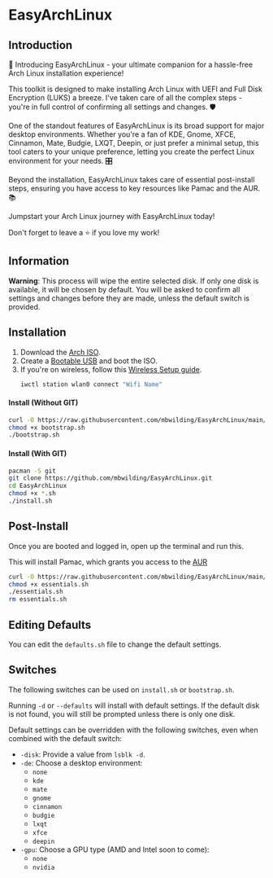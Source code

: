# EasyArchLinux

## Introduction

🚀 Introducing EasyArchLinux - your ultimate companion for a hassle-free Arch Linux installation experience!

This toolkit is designed to make installing Arch Linux with UEFI and Full Disk Encryption (LUKS) a breeze. I've taken care of all the complex steps - you're in full control of confirming all settings and changes. 🛡️

One of the standout features of EasyArchLinux is its broad support for major desktop environments. Whether you're a fan of KDE, Gnome, XFCE, Cinnamon, Mate, Budgie, LXQT, Deepin, or just prefer a minimal setup, this tool caters to your unique preference, letting you create the perfect Linux environment for your needs. 🎛️

Beyond the installation, EasyArchLinux takes care of essential post-install steps, ensuring you have access to key resources like Pamac and the AUR. 📚

Jumpstart your Arch Linux journey with EasyArchLinux today!

Don't forget to leave a ⭐ if you love my work!

## Information

**Warning**: This process will wipe the entire selected disk. If only one disk is available, it will be chosen by
default. You will be asked to confirm all settings and changes before they are made, unless the default switch is
provided.

## Installation

1. Download the [Arch ISO](https://archlinux.org/download/).
2. Create a [Bootable USB](https://wiki.archlinux.org/title/USB_flash_installation_medium) and boot the ISO.
3. If you're on wireless, follow this [Wireless Setup guide](https://wiki.archlinux.org/title/Iwd#iwctl).
   ```bash
   iwctl station wlan0 connect "Wifi Name"
   ```

#### Install (Without GIT)

```bash
curl -O https://raw.githubusercontent.com/mbwilding/EasyArchLinux/main/bootstrap.sh
chmod +x bootstrap.sh
./bootstrap.sh
```

#### Install (With GIT)

```bash
pacman -S git
git clone https://github.com/mbwilding/EasyArchLinux.git
cd EasyArchLinux
chmod +x *.sh
./install.sh
```

## Post-Install

Once you are booted and logged in, open up the terminal and run this.

This will install Pamac, which grants you access to the [AUR](https://aur.archlinux.org/)

```bash
curl -O https://raw.githubusercontent.com/mbwilding/EasyArchLinux/main/extras/essentials.sh
chmod +x essentials.sh
./essentials.sh
rm essentials.sh
```

## Editing Defaults

You can edit the `defaults.sh` file to change the default settings.

## Switches

The following switches can be used on `install.sh` or `bootstrap.sh`.

Running `-d` or `--defaults` will install with default settings. If the default disk is not found, you will still be
prompted unless there is only one disk.

Default settings can be overridden with the following switches, even when combined with the default switch:

- `-disk`: Provide a value from `lsblk -d`.
- `-de`: Choose a desktop environment:
    - `none`
    - `kde`
    - `mate`
    - `gnome`
    - `cinnamon`
    - `budgie`
    - `lxqt`
    - `xfce`
    - `deepin`
- `-gpu`: Choose a GPU type (AMD and Intel soon to come):
    - `none`
    - `nvidia`
